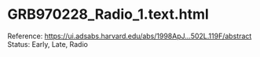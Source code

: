 # GRB970228_Radio_1.text.html

Reference: https://ui.adsabs.harvard.edu/abs/1998ApJ...502L.119F/abstract
Status: Early, Late, Radio
